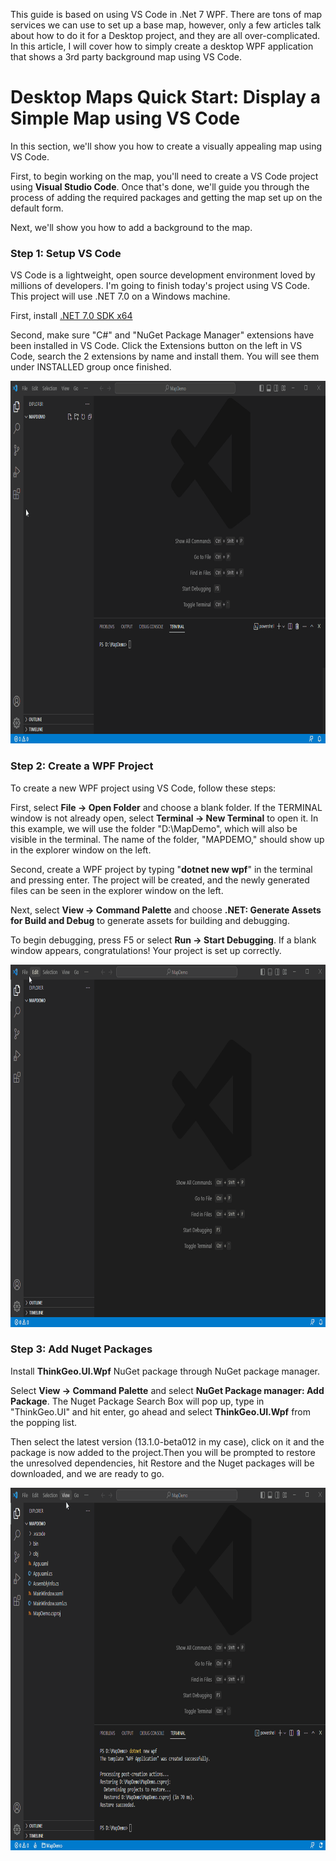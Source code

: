 This guide is based on using VS Code in .Net 7 WPF. There are tons of map services we can use to set up a base map, however, only a few articles talk about how to do it for a Desktop project, and they are all over-complicated. In this article, I will cover how to simply create a desktop WPF application that shows a 3rd party background map using VS Code.  

# Desktop Maps Quick Start: Display a Simple Map using VS Code

In this section, we'll show you how to create a visually appealing map using VS Code. 

First, to begin working on the map, you'll need to create a  VS Code project using **Visual Studio Code**. Once that's done, we'll guide you through the process of adding the required packages and getting the map set up on the default form. 

Next, we'll show you how to add a background to the map.

### Step 1: Setup VS Code

VS Code is a lightweight, open source development environment loved by millions of developers. I'm going to finish today's project using VS Code. This project will use .NET 7.0 on a Windows machine.

First, install [.NET 7.0 SDK x64](https://dotnet.microsoft.com/en-us/download)

Second, make sure "C#" and "NuGet Package Manager" extensions have been installed in VS Code. Click the Extensions button on the left in VS Code, search the 2 extensions by name and install them. You will see them under INSTALLED group once finished.

<img src="./assets/Add_Extensions_ScreenShot.gif"  width="840" height="580">

### Step 2: Create a WPF Project

To create a new WPF project using VS Code, follow these steps:

First, select **File → Open Folder** and choose a blank folder. If the TERMINAL window is not already open, select **Terminal → New Terminal** to open it. In this example, we will use the folder "D:\MapDemo", which will also be visible in the terminal. The name of the folder, "MAPDEMO," should show up in the explorer window on the left.

Second, create a WPF project by typing "**dotnet new wpf**" in the terminal and pressing enter. The project will be created, and the newly generated files can be seen in the explorer window on the left.

Next, select **View → Command Palette** and choose **.NET: Generate Assets for Build and Debug** to generate assets for building and debugging.

To begin debugging, press F5 or select **Run → Start Debugging**. If a blank window appears, congratulations! Your project is set up correctly.

<img src="./assets/Create_WPF_Project_ScreenShot.gif"  width="840" height="580">

### Step 3: Add Nuget Packages

Install **ThinkGeo.UI.Wpf** NuGet package through NuGet package manager.

Select **View → Command Palette** and select **NuGet Package manager: Add Package**. The Nuget Package Search Box will pop up, type in "ThinkGeo.UI" and hit enter, go ahead and select **ThinkGeo.UI.Wpf** from the popping list.

Then select the latest version (13.1.0-beta012 in my case), click on it and the package is now added to the project.Then you will be prompted to restore the unresolved dependencies, hit Restore and the Nuget packages will be downloaded, and we are ready to go.

<img src="./assets/Add_Nuget_Packages_ScreenShot.gif"  width="840" height="580">
